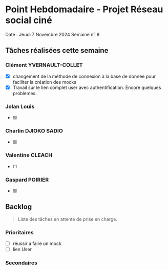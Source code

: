 # Point Hebdomadaire - Projet Réseau social ciné

Date : Jeudi 7 Novembre 2024
Semaine n° 8

## Tâches réalisées cette semaine


### Clément YVERNAULT-COLLET
-[x] changement de la méthode de connexion à la base de donnée pour faciliter la création des mocks
-[x] Travail sur le lien complet user avec authentification. Encore quelques problèmes.

### Jolan Louis
-[x]

### Charlin DJIOKO SADIO
-[x] 

### Valentine CLEACH
-[ ] 

### Gaspard POIRIER
-[x] 

## Backlog

> Liste des tâches en attente de prise en charge.

### Prioritaires
-[ ] réussir a faire un mock
-[ ] lien User 

### Secondaires
